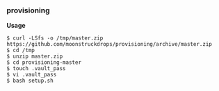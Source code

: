 ### provisioning

**Usage**

```
$ curl -LSfs -o /tmp/master.zip https://github.com/moonstruckdrops/provisioning/archive/master.zip
$ cd /tmp
$ unzip master.zip
$ cd provisioning-master
$ touch .vault_pass
$ vi .vault_pass
$ bash setup.sh
```

